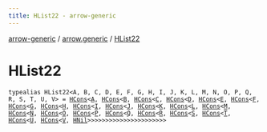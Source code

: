 ```yaml
---
title: HList22 - arrow-generic
---
```


[arrow-generic](../index.html) / [arrow.generic](index.html) / [HList22](./-h-list22.html)

# HList22

`typealias HList22<A, B, C, D, E, F, G, H, I, J, K, L, M, N, O, P, Q, R, S, T, U, V> = `[`HCons`](-h-cons/index.html)`<`[`A`](-h-list22.html#A)`, `[`HCons`](-h-cons/index.html)`<`[`B`](-h-list22.html#B)`, `[`HCons`](-h-cons/index.html)`<`[`C`](-h-list22.html#C)`, `[`HCons`](-h-cons/index.html)`<`[`D`](-h-list22.html#D)`, `[`HCons`](-h-cons/index.html)`<`[`E`](-h-list22.html#E)`, `[`HCons`](-h-cons/index.html)`<`[`F`](-h-list22.html#F)`, `[`HCons`](-h-cons/index.html)`<`[`G`](-h-list22.html#G)`, `[`HCons`](-h-cons/index.html)`<`[`H`](-h-list22.html#H)`, `[`HCons`](-h-cons/index.html)`<`[`I`](-h-list22.html#I)`, `[`HCons`](-h-cons/index.html)`<`[`J`](-h-list22.html#J)`, `[`HCons`](-h-cons/index.html)`<`[`K`](-h-list22.html#K)`, `[`HCons`](-h-cons/index.html)`<`[`L`](-h-list22.html#L)`, `[`HCons`](-h-cons/index.html)`<`[`M`](-h-list22.html#M)`, `[`HCons`](-h-cons/index.html)`<`[`N`](-h-list22.html#N)`, `[`HCons`](-h-cons/index.html)`<`[`O`](-h-list22.html#O)`, `[`HCons`](-h-cons/index.html)`<`[`P`](-h-list22.html#P)`, `[`HCons`](-h-cons/index.html)`<`[`Q`](-h-list22.html#Q)`, `[`HCons`](-h-cons/index.html)`<`[`R`](-h-list22.html#R)`, `[`HCons`](-h-cons/index.html)`<`[`S`](-h-list22.html#S)`, `[`HCons`](-h-cons/index.html)`<`[`T`](-h-list22.html#T)`, `[`HCons`](-h-cons/index.html)`<`[`U`](-h-list22.html#U)`, `[`HCons`](-h-cons/index.html)`<`[`V`](-h-list22.html#V)`, `[`HNil`](-h-nil/index.html)`>>>>>>>>>>>>>>>>>>>>>>`